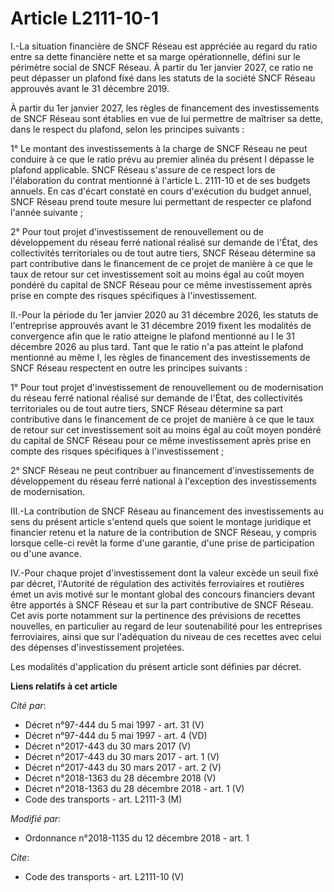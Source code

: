 # Article L2111-10-1

I.-La situation financière de SNCF Réseau est appréciée au regard du ratio entre sa dette financière nette et sa marge
opérationnelle, défini sur le périmètre social de SNCF Réseau. À partir du 1er janvier 2027, ce ratio ne peut dépasser un
plafond fixé dans les statuts de la société SNCF Réseau approuvés avant le 31 décembre 2019.

À partir du 1er janvier 2027, les règles de financement des investissements de SNCF Réseau sont établies en vue de lui
permettre de maîtriser sa dette, dans le respect du plafond, selon les principes suivants :

1° Le montant des investissements à la charge de SNCF Réseau ne peut conduire à ce que le ratio prévu au premier alinéa du
présent I dépasse le plafond applicable. SNCF Réseau s'assure de ce respect lors de l'élaboration du contrat mentionné à
l'article L. 2111-10 et de ses budgets annuels. En cas d'écart constaté en cours d'exécution du budget annuel, SNCF Réseau
prend toute mesure lui permettant de respecter ce plafond l'année suivante ;

2° Pour tout projet d'investissement de renouvellement ou de développement du réseau ferré national réalisé sur demande de
l'État, des collectivités territoriales ou de tout autre tiers, SNCF Réseau détermine sa part contributive dans le
financement de ce projet de manière à ce que le taux de retour sur cet investissement soit au moins égal au coût moyen
pondéré du capital de SNCF Réseau pour ce même investissement après prise en compte des risques spécifiques à
l'investissement.

II.-Pour la période du 1er janvier 2020 au 31 décembre 2026, les statuts de l'entreprise approuvés avant le 31 décembre 2019
fixent les modalités de convergence afin que le ratio atteigne le plafond mentionné au I le 31 décembre 2026 au plus tard.
Tant que le ratio n'a pas atteint le plafond mentionné au même I, les règles de financement des investissements de SNCF
Réseau respectent en outre les principes suivants :

1° Pour tout projet d'investissement de renouvellement ou de modernisation du réseau ferré national réalisé sur demande de
l'État, des collectivités territoriales ou de tout autre tiers, SNCF Réseau détermine sa part contributive dans le
financement de ce projet de manière à ce que le taux de retour sur cet investissement soit au moins égal au coût moyen
pondéré du capital de SNCF Réseau pour ce même investissement après prise en compte des risques spécifiques à
l'investissement ;

2° SNCF Réseau ne peut contribuer au financement d'investissements de développement du réseau ferré national à l'exception
des investissements de modernisation.

III.-La contribution de SNCF Réseau au financement des investissements au sens du présent article s'entend quels que soient
le montage juridique et financier retenu et la nature de la contribution de SNCF Réseau, y compris lorsque celle-ci revêt la
forme d'une garantie, d'une prise de participation ou d'une avance.

IV.-Pour chaque projet d'investissement dont la valeur excède un seuil fixé par décret, l'Autorité de régulation des
activités ferroviaires et routières émet un avis motivé sur le montant global des concours financiers devant être apportés à
SNCF Réseau et sur la part contributive de SNCF Réseau. Cet avis porte notamment sur la pertinence des prévisions de recettes
nouvelles, en particulier au regard de leur soutenabilité pour les entreprises ferroviaires, ainsi que sur l'adéquation du
niveau de ces recettes avec celui des dépenses d'investissement projetées.

Les modalités d'application du présent article sont définies par décret.

**Liens relatifs à cet article**

_Cité par_:

  - Décret n°97-444 du 5 mai 1997 - art. 31 (V)
  - Décret n°97-444 du 5 mai 1997 - art. 4 (VD)
  - Décret n°2017-443 du 30 mars 2017 (V)
  - Décret n°2017-443 du 30 mars 2017 - art. 1 (V)
  - Décret n°2017-443 du 30 mars 2017 - art. 2 (V)
  - Décret n°2018-1363 du 28 décembre 2018 (V)
  - Décret n°2018-1363 du 28 décembre 2018 - art. 1 (V)
  - Code des transports - art. L2111-3 (M)

_Modifié par_:

  - Ordonnance n°2018-1135 du 12 décembre 2018 - art. 1

_Cite_:

  - Code des transports - art. L2111-10 (V)
